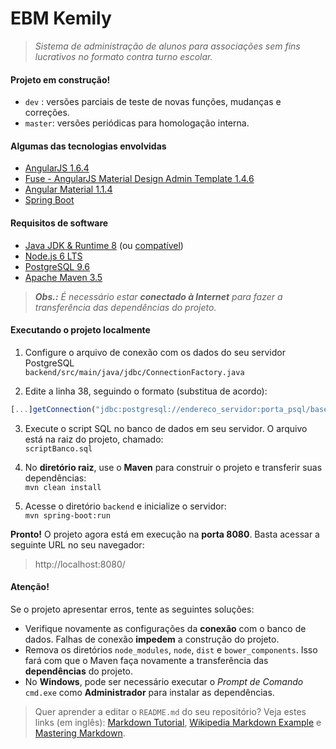 # EBM Kemily
>_Sistema de administração de alunos para associações sem fins lucrativos no formato contra turno escolar._

#### Projeto em construção!
* `dev` : versões parciais de teste de novas funções, mudanças e correções.  
* `master`: versões periódicas para homologação interna.

#### Algumas das tecnologias envolvidas
* [AngularJS 1.6.4](http://angularjs.org)  
* [Fuse - AngularJS Material Design Admin Template 1.4.6](http://themeforest.net/item/fuse-angularjs-material-design-admin-template/12931855)  
* [Angular Material 1.1.4](http://material.angularjs.org)
* [Spring Boot](http://projects.spring.io/spring-boot)

#### Requisitos de software
* [Java JDK & Runtime 8](http://oracle.com/technetwork/java/javase/downloads/jdk8-downloads-2133151.html) (ou [compatível](http://openjdk.java.net/install/index.html))  
* [Node.js 6 LTS](http://nodejs.org)  
* [PostgreSQL 9.6](http://postgresql.org/download/)  
* [Apache Maven 3.5](http://maven.apache.org/download.cgi)  

>_**Obs.:** É necessário estar **conectado à Internet** para fazer a transferência das dependências do projeto._

#### Executando o projeto localmente
1. Configure o arquivo de conexão com os dados do seu servidor PostgreSQL  
`backend/src/main/java/jdbc/ConnectionFactory.java`

2. Edite a linha 38, seguindo o formato (substitua de acordo):  
```javascript
[...]getConnection("jdbc:postgresql://endereco_servidor:porta_psql/base_dados", "usuario", "senha");
```

3. Execute o script SQL no banco de dados em seu servidor. O arquivo está na raiz do projeto, chamado:  
`scriptBanco.sql`

4. No **diretório raiz**, use o **Maven** para construir o projeto e transferir suas dependências:  
`mvn clean install`

5. Acesse o diretório `backend` e inicialize o servidor:  
`mvn spring-boot:run`

**Pronto!** O projeto agora está em execução na **porta 8080**. Basta acessar a seguinte URL no seu navegador:  
>http://localhost:8080/

#### Atenção!
Se o projeto apresentar erros, tente as seguintes soluções:  
* Verifique novamente as configurações da **conexão** com o  banco de dados. Falhas de conexão **impedem** a construção do projeto.
* Remova os diretórios `node_modules`, `node`, `dist` e `bower_components`. Isso fará com que o Maven faça novamente a transferência das **dependências** do projeto.
* No **Windows**, pode ser necessário executar o _Prompt de Comando_ `cmd.exe` como **Administrador** para instalar as dependências.

>Quer aprender a editar o `README.md` do seu repositório? Veja estes links (em inglês): [Markdown Tutorial](http://markdowntutorial.com), [Wikipedia Markdown Example](http://en.wikipedia.org/wiki/Markdown#Example) e [Mastering Markdown](https://guides.github.com/features/mastering-markdown).
